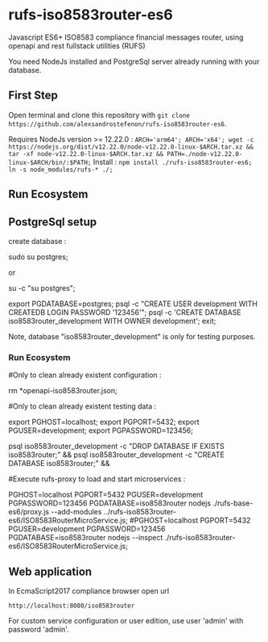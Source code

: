 # rufs-iso8583router-es6
Javascript ES6+ ISO8583 compliance financial messages router, using openapi and rest fullstack utilities (RUFS)

You need NodeJs installed and PostgreSql server already running with your database.

## First Step

Open terminal and clone this repository with `git clone https://github.com/alexsandrostefenon/rufs-iso8583router-es6`.

Requires NodeJs version >= 12.22.0 :
`
ARCH='arm64';
ARCH='x64';
wget -c https://nodejs.org/dist/v12.22.0/node-v12.22.0-linux-$ARCH.tar.xz &&
tar -xf node-v12.22.0-linux-$ARCH.tar.xz &&
PATH=./node-v12.22.0-linux-$ARCH/bin/:$PATH;
`
Install :
`
npm install ./rufs-iso8583router-es6;
ln -s node_modules/rufs-* ./;
`
## Run Ecosystem

## PostgreSql setup

create database :

sudo su postgres;

or

su -c "su postgres";

export PGDATABASE=postgres;
psql -c "CREATE USER development WITH CREATEDB LOGIN PASSWORD '123456'";
psql -c 'CREATE DATABASE iso8583router_development WITH OWNER development';
exit;

Note, database "iso8583router_development" is only for testing purposes.

### Run Ecosystem

#Only to clean already existent configuration :

rm *openapi-iso8583router.json;

#Only to clean already existent testing data :

export PGHOST=localhost;
export PGPORT=5432;
export PGUSER=development;
export PGPASSWORD=123456;

psql iso8583router_development -c "DROP DATABASE IF EXISTS iso8583router;" &&
psql iso8583router_development -c "CREATE DATABASE iso8583router;" &&

#Execute rufs-proxy to load and start microservices :

PGHOST=localhost PGPORT=5432 PGUSER=development PGPASSWORD=123456 PGDATABASE=iso8583router nodejs ./rufs-base-es6/proxy.js --add-modules ../rufs-iso8583router-es6/ISO8583RouterMicroService.js;
#PGHOST=localhost PGPORT=5432 PGUSER=development PGPASSWORD=123456 PGDATABASE=iso8583router nodejs --inspect ./rufs-iso8583router-es6/ISO8583RouterMicroService.js;

## Web application

In EcmaScript2017 compliance browser open url

`http://localhost:8080/iso8583router`

For custom service configuration or user edition, use user 'admin' with password 'admin'.
